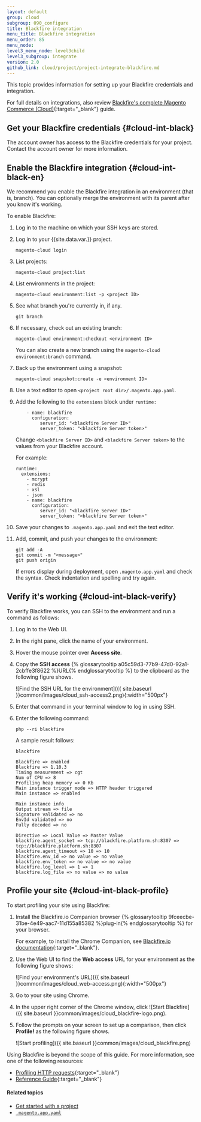 ```yaml
---
layout: default
group: cloud
subgroup: 090_configure
title: Blackfire integration
menu_title: Blackfire integration
menu_order: 85
menu_node:
level3_menu_node: level3child
level3_subgroup: integrate
version: 2.0
github_link: cloud/project/project-integrate-blackfire.md
---
```


This topic provides information for setting up your Blackfire credentials and integration.

For full details on integrations, also review [Blackfire's complete Magento Commerce (Cloud)](https://support.blackfire.io/blackfire-on-magento-cloud){:target="_blank"} guide.

## Get your Blackfire credentials {#cloud-int-black}
The account owner has access to the Blackfire credentials for your project. Contact the account owner for more information.

## Enable the Blackfire integration {#cloud-int-black-en}
We recommend you enable the Blackfire integration in an environment (that is, branch). You can optionally merge the environment with its parent after you know it's working.

To enable Blackfire:

1.	Log in to the machine on which your SSH keys are stored.
1.	Log in to your {{site.data.var.<ece>}} project.

		magento-cloud login
2.	List projects:

		magento-cloud project:list
3.	List environments in the project:

		magento-cloud environment:list -p <project ID>
4.	See what branch you're currently in, if any.

		git branch
5.	If necessary, check out an existing branch:

		magento-cloud environment:checkout <environment ID>

	You can also create a new branch using the `magento-cloud environment:branch` command.
6.	Back up the environment using a snapshot:

		magento-cloud snapshot:create -e <environment ID>
6.	Use a text editor to open `<project root dir>/.magento.app.yaml`.
7.	Add the following to the `extensions` block under `runtime:`

		    - name: blackfire
		      configuration:
		         server_id: "<blackfire Server ID>"
		         server_token: "<blackfire Server token>"

	Change `<blackfire Server ID>` and `<blackfire Server token>` to the values from your Blackfire account.

	For example:

		runtime:
    	  extensions:
    	    - mcrypt
		    - redis
		    - xsl
		    - json
		    - name: blackfire
		      configuration:
		         server_id: "<blackfire Server ID>"
		         server_token: "<blackfire Server token>"
8.	Save your changes to `.magento.app.yaml` and exit the text editor.
9.	Add, commit, and push your changes to the environment:

		git add -A
		git commit -m "<message>"
		git push origin

	If errors display during deployment, open `.magento.app.yaml` and check the syntax. Check indentation and spelling and try again.

## Verify it's working {#cloud-int-black-verify}
To verify Blackfire works, you can SSH to the environment and run a command as follows:

1.	Log in to the Web UI.
2.	In the right pane, click the name of your environment.
3. 	Hover the mouse pointer over **Access site**.
4.	Copy the **SSH access** {% glossarytooltip a05c59d3-77b9-47d0-92a1-2cbffe3f8622 %}URL{% endglossarytooltip %} to the clipboard as the following figure shows.

	![Find the SSH URL for the environment]({{ site.baseurl }}common/images/cloud_ssh-access2.png){:width="500px"}
5.	Enter that command in your terminal window to log in using SSH.
6.	Enter the following command:

		php --ri blackfire

	A sample result follows:

		blackfire

		Blackfire => enabled
		Blackfire => 1.10.3
		Timing measurement => cgt
		Num of CPU => 8
		Profiling heap memory => 0 Kb
		Main instance trigger mode => HTTP header triggered
		Main instance => enabled

        Main instance info
		Output stream => file
		Signature validated => no
		EnvId validated => no
		Fully decoded => no

		Directive => Local Value => Master Value
		blackfire.agent_socket => tcp://blackfire.platform.sh:8307 => tcp://blackfire.platform.sh:8307
		blackfire.agent_timeout => 10 => 10
		blackfire.env_id => no value => no value
		blackfire.env_token => no value => no value
		blackfire.log_level => 1 => 1
		blackfire.log_file => no value => no value

## Profile your site {#cloud-int-black-profile}
To start profiling your site using Blackfire:

1.	Install the Blackfire.io Companion browser {% glossarytooltip 9fceecbe-31be-4e49-aac7-11d155a85382 %}plug-in{% endglossarytooltip %} for your browser.

	For example, to install the Chrome Companion, see [Blackfire.io documentation](https://blackfire.io/docs/integrations/chrome){:target="_blank"}.
2.	Use the Web UI to find the **Web access** URL for your environment as the following figure shows:

	![Find your environment's URL]({{ site.baseurl }}common/images/cloud_web-access.png){:width="500px"}
2.	Go to your site using Chrome.
3.	In the upper right corner of the Chrome window, click ![Start Blackfire]({{ site.baseurl }}common/images/cloud_blackfire-logo.png).
4.	Follow the prompts on your screen to set up a comparison, then click **Profile!** as the following figure shows.

	![Start profiling]({{ site.baseurl }}common/images/cloud_blackfire.png)

Using Blackfire is beyond the scope of this guide. For more information, see one of the following resources:

*	[Profiling HTTP requests](https://blackfire.io/docs/cookbooks/profiling-http){:target="_blank"}
*	[Reference Guide](https://blackfire.io/docs/reference-guide/index){:target="_blank"}

#### Related topics
*	[Get started with a project]({{page.baseurl}}cloud/project/project-start.html)
*	[`.magento.app.yaml`]({{page.baseurl}}cloud/project/project-conf-files_magento-app.html)
